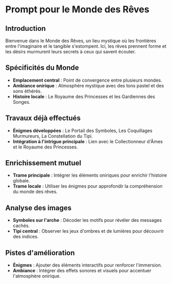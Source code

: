 # Prompt pour le Monde des Rêves

## Introduction
Bienvenue dans le Monde des Rêves, un lieu mystique où les frontières entre l'imaginaire et le tangible s'estompent. Ici, les rêves prennent forme et les désirs murmurent leurs secrets à ceux qui savent écouter.

## Spécificités du Monde
- **Emplacement central** : Point de convergence entre plusieurs mondes.
- **Ambiance onirique** : Atmosphère mystique avec des tons pastel et des sons éthérés.
- **Histoire locale** : Le Royaume des Princesses et les Gardiennes des Songes.

## Travaux déjà effectués
- **Énigmes développées** : Le Portail des Symboles, Les Coquillages Murmureurs, La Constellation du Tipi.
- **Intégration à l'intrigue principale** : Lien avec le Collectionneur d'Âmes et le Royaume des Princesses.

## Enrichissement mutuel
- **Trame principale** : Intégrer les éléments oniriques pour enrichir l'histoire globale.
- **Trame locale** : Utiliser les énigmes pour approfondir la compréhension du monde des rêves.

## Analyse des images
- **Symboles sur l'arche** : Décoder les motifs pour révéler des messages cachés.
- **Tipi central** : Observer les jeux d'ombres et de lumières pour découvrir des indices.

## Pistes d'amélioration
- **Énigmes** : Ajouter des éléments interactifs pour renforcer l'immersion.
- **Ambiance** : Intégrer des effets sonores et visuels pour accentuer l'atmosphère onirique.